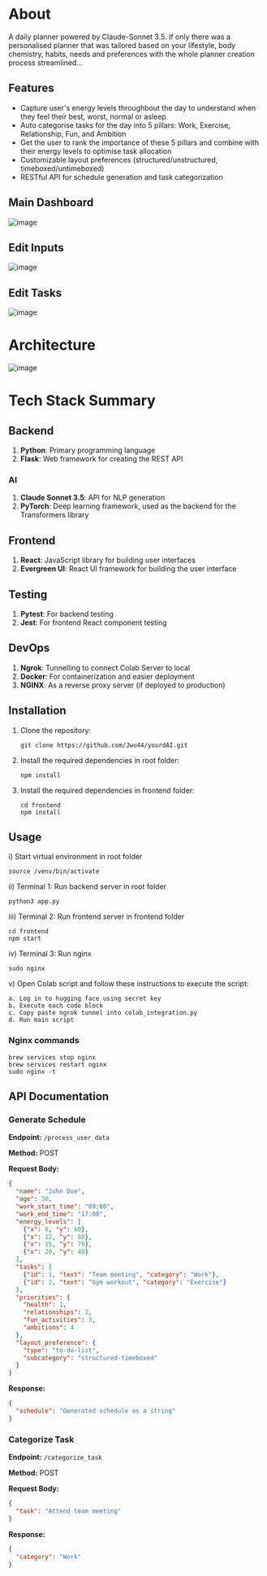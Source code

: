 # About

A daily planner powered by Claude-Sonnet 3.5. If only there was a personalised planner that was tailored based on your lifestyle, body chemistry, habits, needs and preferences with the whole planner creation process streamlined...

## Features

- Capture user's energy levels throughbout the day to understand when they feel their best, worst, normal or asleep 
- Auto categorise tasks for the day into 5 pillars: Work, Exercise, Relationship, Fun, and Ambition
- Get the user to rank the importance of these 5 pillars and combine with their energy levels to optimise task allocation
- Customizable layout preferences (structured/unstructured, timeboxed/untimeboxed)
- RESTful API for schedule generation and task categorization

## Main Dashboard
![image](https://github.com/user-attachments/assets/e2197f8b-33f0-44a9-96e4-e61a6d4a8346)

## Edit Inputs
![image](https://github.com/user-attachments/assets/f1b9b690-fd09-41dc-8119-f0632be5078e)


## Edit Tasks
![image](https://github.com/user-attachments/assets/c77e22ab-32b9-42cf-9fb8-cef54000178e)


# Architecture
![image](https://github.com/user-attachments/assets/436dd66c-5144-4b94-8487-e1203336601f)

# Tech Stack Summary

## Backend
1. **Python**: Primary programming language
2. **Flask**: Web framework for creating the REST API

### AI
1. **Claude Sonnet 3.5**: API for NLP generation
2. **PyTorch**: Deep learning framework, used as the backend for the Transformers library

## Frontend 
1. **React**: JavaScript library for building user interfaces
2. **Evergreen UI**: React UI framework for building the user interface

## Testing
1. **Pytest**: For backend testing
2. **Jest**: For frontend React component testing

## DevOps
1. **Ngrok**: Tunnelling to connect Colab Server to local
2. **Docker**: For containerization and easier deployment 
3. **NGINX**: As a reverse proxy server (if deployed to production)


## Installation

1. Clone the repository:
   ```
   git clone https://github.com/Jwu44/yourdAI.git
   ```

2. Install the required dependencies in root folder:
   ```
   npm install
   ```
   
3. Install the required dependencies in frontend folder:
   ```
   cd frontend
   npm install
   ```
   
## Usage

i) Start virtual environment in root folder
```
source /venv/bin/activate    
```

ii) Terminal 1: Run backend server in root folder
```
python3 app.py
```

iii) Terminal 2: Run frontend server in frontend folder
```
cd frontend
npm start
```

iv) Terminal 3: Run nginx
```
sudo nginx
```

v) Open Colab script and follow these instructions to execute the script:
```
a. Log in to hugging face using secret key
b. Execute each code block
c. Copy paste ngrok tunnel into colab_integration.py
d. Run main script
```
    
### Nginx commands
```
brew services stop nginx
brew services restart nginx
sudo nginx -t
```

## API Documentation

### Generate Schedule

**Endpoint:** `/process_user_data`

**Method:** POST

**Request Body:**
```json
{
  "name": "John Doe",
  "age": 30,
  "work_start_time": "09:00",
  "work_end_time": "17:00",
  "energy_levels": [
    {"x": 8, "y": 60},
    {"x": 12, "y": 80},
    {"x": 15, "y": 70},
    {"x": 20, "y": 40}
  ],
  "tasks": [
    {"id": 1, "text": "Team meeting", "category": "Work"},
    {"id": 2, "text": "Gym workout", "category": "Exercise"}
  ],
  "priorities": {
    "health": 1,
    "relationships": 2,
    "fun_activities": 3,
    "ambitions": 4
  },
  "layout_preference": {
    "type": "to-do-list",
    "subcategory": "structured-timeboxed"
  }
}
```

**Response:**
```json
{
  "schedule": "Generated schedule as a string"
}
```

### Categorize Task

**Endpoint:** `/categorize_task`

**Method:** POST

**Request Body:**
```json
{
  "task": "Attend team meeting"
}
```

**Response:**
```json
{
  "category": "Work"
}
```
